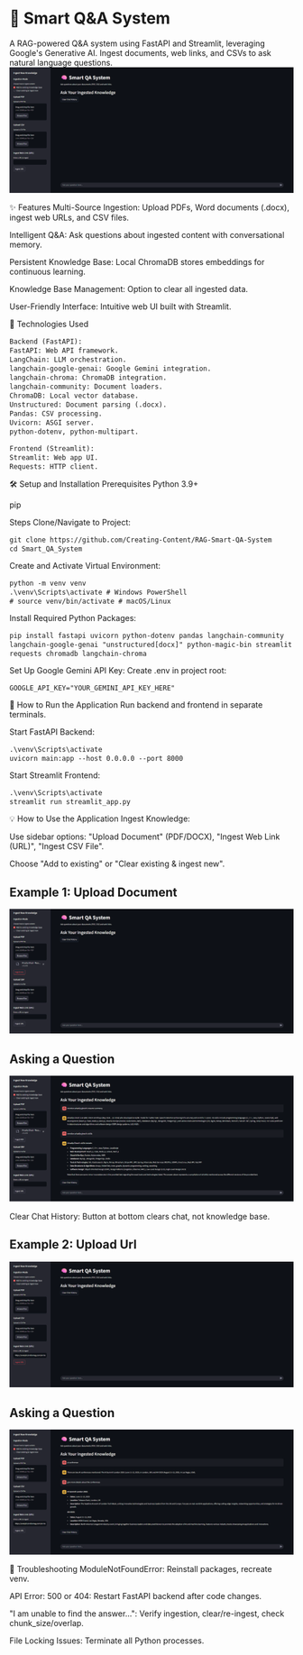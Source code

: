 
# 🧠 Smart Q&A System
A RAG-powered Q&A system using FastAPI and Streamlit, leveraging Google's Generative AI. Ingest documents, web links, and CSVs to ask natural language questions.
![](output_images/web_layout1.png)

✨ Features
Multi-Source Ingestion: Upload PDFs, Word documents (.docx), ingest web URLs, and CSV files.

Intelligent Q&A: Ask questions about ingested content with conversational memory.

Persistent Knowledge Base: Local ChromaDB stores embeddings for continuous learning.

Knowledge Base Management: Option to clear all ingested data.

User-Friendly Interface: Intuitive web UI built with Streamlit.

🚀 Technologies Used
```
Backend (FastAPI):
FastAPI: Web API framework.
LangChain: LLM orchestration.
langchain-google-genai: Google Gemini integration.
langchain-chroma: ChromaDB integration.
langchain-community: Document loaders.
ChromaDB: Local vector database.
Unstructured: Document parsing (.docx).
Pandas: CSV processing.
Uvicorn: ASGI server.
python-dotenv, python-multipart.
```
```
Frontend (Streamlit):
Streamlit: Web app UI.
Requests: HTTP client.
```
🛠️ Setup and Installation
Prerequisites
Python 3.9+

pip

Steps
Clone/Navigate to Project:

```
git clone https://github.com/Creating-Content/RAG-Smart-QA-System
cd Smart_QA_System
```

Create and Activate Virtual Environment:
```
python -m venv venv
.\venv\Scripts\activate # Windows PowerShell
# source venv/bin/activate # macOS/Linux
```

Install Required Python Packages:
```
pip install fastapi uvicorn python-dotenv pandas langchain-community langchain-google-genai "unstructured[docx]" python-magic-bin streamlit requests chromadb langchain-chroma
```
Set Up Google Gemini API Key:
Create .env in project root:
```
GOOGLE_API_KEY="YOUR_GEMINI_API_KEY_HERE"
```
🏃 How to Run the Application
Run backend and frontend in separate terminals.

Start FastAPI Backend:
```
.\venv\Scripts\activate
uvicorn main:app --host 0.0.0.0 --port 8000
```
Start Streamlit Frontend:
```
.\venv\Scripts\activate
streamlit run streamlit_app.py
```
💡 How to Use the Application
Ingest Knowledge:

Use sidebar options: "Upload Document" (PDF/DOCX), "Ingest Web Link (URL)", "Ingest CSV File".

Choose "Add to existing" or "Clear existing & ingest new".

## Example 1: Upload Document
![](output_images/pdf_ingest.png)
## Asking a Question
![](output_images/pdf_response.png)


Clear Chat History: Button at bottom clears chat, not knowledge base.

## Example 2: Upload Url
![](output_images/url_ingest.png)
## Asking a Question
![](output_images/url_response.png)


🛑 Troubleshooting
ModuleNotFoundError: Reinstall packages, recreate venv.

API Error: 500 or 404: Restart FastAPI backend after code changes.

"I am unable to find the answer...": Verify ingestion, clear/re-ingest, check chunk_size/overlap.

File Locking Issues: Terminate all Python processes.
